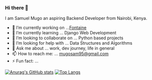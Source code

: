### Hi there 👋

I am Samuel Mugo an aspiring Backend Developer from Nairobi, Kenya.

<!--
**sam-mugo/sam-mugo** is a ✨ _special_ ✨ repository because its `README.md` (this file) appears on your GitHub profile.
-->



- 🔭 I’m currently working on ...[Fontaine](https://github.com/sam-mugo/Fontaine)
- 🌱 I’m currently learning ... Django Web Development
- 👯 I’m looking to collaborate on ... Python based projects
- 🤔 I’m looking for help with ... Data Structures and Algorithms
- 💬 Ask me about ... work, dev journey, life in general
- 📫 How to reach me: ... [mugosam95@gmail.com](mailto:mugosam95@gmail.com)
- ⚡ Fun fact: ... 

[![Anurag's GitHub stats](https://github-readme-stats.vercel.app/api?username=sam-mugo&theme=radical)](https://github.com/anuraghazra/github-readme-stats)
[![Top Langs](https://github-readme-stats.vercel.app/api/top-langs/?username=sam-mugo&layout=compact&show_icons=True)](https://github.com/anuraghazra/github-readme-stats)




